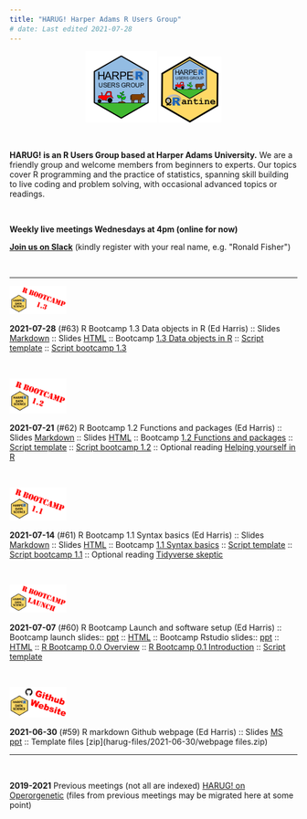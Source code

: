 ```yaml
---
title: "HARUG! Harper Adams R Users Group"
# date: Last edited 2021-07-28
---
```


<center>
   <img src="../img/HARUG.png" alt="HARUG" width="125"/>
   <img src="../img/harug-quarantine.png" alt="HARUG quarantine" width="110"/>
</center>

&nbsp;

**HARUG! is an R Users Group based at Harper Adams University.** We are a friendly group and welcome members from beginners to experts.  Our topics cover R programming and the practice of statistics, spanning skill building to live coding and problem solving, with occasional advanced topics or readings.

&nbsp;

**Weekly live meetings Wednesdays at 4pm (online for now)**
  
[**Join us on Slack**](https://join.slack.com/t/harper-adams-rug/shared_invite/zt-azcm9z6s-WsY9JXvAs8DW1DLQuU3USg) (kindly register with your real name, e.g. "Ronald Fisher")

&nbsp;

___
  
<a href="https://youtu.be/wViC6SjUYVI" target="_blank">
<img src="harug-files/2021-07-28/img/Bootcamp-1.3.png" width="100" alt="Meeting thumbnail"/>
</a> 

**2021-07-28** (#63) R Bootcamp 1.3 Data objects in R (Ed Harris) :: 
Slides [Markdown](harug-files/2021-07-28/R-bootcamp-1.3-slides.Rmd) :: 
Slides [HTML](harug-files/2021-07-28/R-bootcamp-1.3-slides.html) :: 
Bootcamp [1.3 Data objects in R](https://dsgarage.netlify.app/bootcamp/1.3-m1-data-objects/) :: 
[Script template](harug-files/files/script-template.R) ::
[Script bootcamp 1.3](harug-files/2021-07-28/script-bootcamp-1.3.R) 

&nbsp;

<a href="https://youtu.be/yD_z5kiGk38" target="_blank">
<img src="harug-files/2021-07-21/img/Bootcamp-1.2.png" width="100" alt="Meeting thumbnail"/>
</a> 

**2021-07-21** (#62) R Bootcamp 1.2 Functions and packages (Ed Harris) :: 
Slides [Markdown](harug-files/2021-07-21/R-bootcamp-1.2-slides.Rmd) :: 
Slides [HTML](harug-files/2021-07-21/R-bootcamp-1.2-slides.html) :: 
Bootcamp [1.2 Functions and packages](https://dsgarage.netlify.app/bootcamp/1.2-m1-function-and-packages/) :: 
[Script template](harug-files/files/script-template.R) ::
[Script bootcamp 1.2](harug-files/2021-07-21/script-bootcamp-1.2.R) ::
Optional reading [Helping yourself in R](https://www.r-project.org/help.html)

&nbsp;

<a href="https://youtu.be/lZxnYuArVrE" target="_blank">
<img src="harug-files/2021-07-14/img/Bootcamp-1.1.png" width="100" alt="Meeting thumbnail"/>
</a> 

**2021-07-14** (#61) R Bootcamp 1.1 Syntax basics (Ed Harris) :: 
Slides [Markdown](harug-files/2021-07-14/R-bootcamp-1.1.Rmd) :: 
Slides [HTML](harug-files/2021-07-14/R-bootcamp-1.1.html) :: 
Bootcamp [1.1 Syntax basics](https://dsgarage.netlify.app/bootcamp/1.1-m1-r-syntax-basics/) :: [Script template](harug-files/files/script-template.R) ::
[Script bootcamp 1.1](harug-files/2021-07-14/script-bootcamp-1.1.R) ::
Optional reading [Tidyverse skeptic](https://github.com/matloff/TidyverseSkeptic)

&nbsp;

<a href="https://youtu.be/wmyDf14CzXQ" target="_blank">
<img src="harug-files/2021-07-07/img/Bootcamp-launch.png" width="100" alt="Meeting thumbnail"/>
</a> 

**2021-07-07** (#60) R Bootcamp Launch and software setup (Ed Harris) ::
Bootcamp launch slides:: [ppt](harug-files/2021-07-07/R-bootcamp-launch-slides.Rmd) :: [HTML](harug-files/2021-07-07/R-bootcamp-launch-slides.html) :: Bootcamp Rstudio slides:: [ppt](harug-files/2021-07-07/R-bootcamp-RStudio.Rmd) :: [HTML](harug-files/2021-07-07/R-bootcamp-RStudio.html) ::
[R Bootcamp 0.0 Overview](https://dsgarage.netlify.app/bootcamp/0.0-bootcamp-overview/) ::
[R Bootcamp 0.1 Introduction](https://dsgarage.netlify.app/bootcamp/0.1-bootcamp-intro/) :: [Script template](harug-files/files/script-template.R)

&nbsp;

<a href="https://youtu.be/3GvG2nij7xs" target="_blank">
<img src="harug-files/2021-06-30/img/harug-github-website.png" width="100" alt="Meeting thumbnail"/>
</a> 

**2021-06-30** (#59) R markdown Github webpage (Ed Harris) :: 
Slides [MS ppt](harug-files/2021-06-30/2021-06-30-github-webpage.pptx) :: 
Template files [zip](harug-files/2021-06-30/webpage files.zip) 

___

&nbsp;

**2019-2021** Previous meetings (not all are indexed) [HARUG! on Operorgenetic](http://operorgenetic.com/wp/) (files from previous meetings may be migrated here at some point)

&nbsp;

